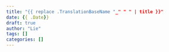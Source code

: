 ```yaml
---
title: "{{ replace .TranslationBaseName "_" " " | title }}"
date: {{ .Date}}
draft: true
author: "Lie"
tags: []
categories: []
---
```

